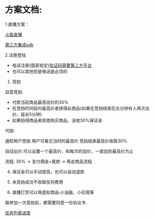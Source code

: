 # 方案文档:

1.直播方案：

[斗鱼直播](https://open.douyu.com/functional)

[第三方集成sdk](https://market.aliyun.com/products/56842010/cmfw010620.html?spm=5176.730005.productlist.d_cmfw010620.13a53524O7cQOh&innerSource=search_%E7%9B%B4%E6%92%AD#sku=yuncode462000001)

2.注册登陆

* 电话注册(国家规定)[验证码需要第三方平台](https://cn.aliyun.com/citiao/1248029.html)
* 也可以其他但是电话是必须的

1. 竞拍

自营竞拍:

* 付款当前商品最高估价的30%
* 在竞拍时间段内最高价者排得此商品(如果在竞拍结束后五分钟有人再次出价，延长5分钟)
* 如果拍得商品者拒绝购买商品，没收30%保证金

代拍:

通知用户竞拍
用户可看见当时的最高价
竞拍结束最高价收取30%

自动出价:可以设置一个最高价，和每次的加价，一直加到最高价为止

流程:
30% -> 支付佣金+尾款 -> 再走商品流程

4. 保证金可以手动提现，也可以自动退款

5. 未竞拍成功不收取任何费用

6. 直播打赏可以用虚拟商品:小油画，小花瓶等

每参加一次竞拍前，都需要同意一份协议书

[任务列表进度](https://github.com/zz373609/auction/projects/1)

















